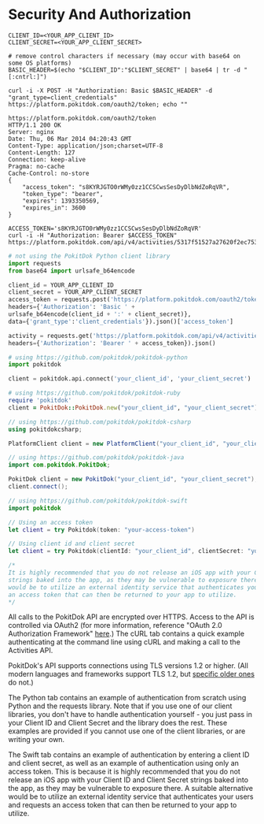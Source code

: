 # Security And Authorization

```shell
CLIENT_ID=<YOUR_APP_CLIENT_ID>
CLIENT_SECRET=<YOUR_APP_CLIENT_SECRET>

# remove control characters if necessary (may occur with base64 on some OS platforms)
BASIC_HEADER=$(echo "$CLIENT_ID":"$CLIENT_SECRET" | base64 | tr -d "[:cntrl:]")

curl -i -X POST -H "Authorization: Basic $BASIC_HEADER" -d "grant_type=client_credentials" https://platform.pokitdok.com/oauth2/token; echo ""

https://platform.pokitdok.com/oauth2/token
HTTP/1.1 200 OK
Server: nginx
Date: Thu, 06 Mar 2014 04:20:43 GMT
Content-Type: application/json;charset=UTF-8
Content-Length: 127
Connection: keep-alive
Pragma: no-cache
Cache-Control: no-store
{
    "access_token": "s8KYRJGTO0rWMy0zz1CCSCwsSesDyDlbNdZoRqVR",
    "token_type": "bearer",
    "expires": 1393350569,
    "expires_in": 3600
}

ACCESS_TOKEN='s8KYRJGTO0rWMy0zz1CCSCwsSesDyDlbNdZoRqVR'
curl -i -H "Authorization: Bearer $ACCESS_TOKEN"
https://platform.pokitdok.com/api/v4/activities/5317f51527a27620f2ec7533
```

```python
# not using the PokitDok Python client library
import requests
from base64 import urlsafe_b64encode

client_id = YOUR_APP_CLIENT_ID
client_secret = YOUR_APP_CLIENT_SECRET
access_token = requests.post('https://platform.pokitdok.com/oauth2/token',
headers={'Authorization': 'Basic ' +
urlsafe_b64encode(client_id + ':' + client_secret)},
data={'grant_type':'client_credentials'}).json()['access_token']

activity = requests.get('https://platform.pokitdok.com/api/v4/activities/53187d2027a27620f2ec7537',
headers={'Authorization': 'Bearer ' + access_token}).json()
```

```python
# using https://github.com/pokitdok/pokitdok-python
import pokitdok

client = pokitdok.api.connect('your_client_id', 'your_client_secret')
```

```ruby
# using https://github.com/pokitdok/pokitdok-ruby
require 'pokitdok'
client = PokitDok::PokitDok.new("your_client_id", "your_client_secret")
```

```csharp
// using https://github.com/pokitdok/pokitdok-csharp
using pokitdokcsharp;

PlatformClient client = new PlatformClient("your_client_id", "your_client_secret");
```

```java
// using https://github.com/pokitdok/pokitdok-java
import com.pokitdok.PokitDok;

PokitDok client = new PokitDok("your_client_id", "your_client_secret");
client.connect();
```

```swift
// using https://github.com/pokitdok/pokitdok-swift
import pokitdok

// Using an access token
let client = try Pokitdok(token: "your-access-token")

// Using client id and client secret
let client = try Pokitdok(clientId: "your_client_id", clientSecret: "your_client_secret")

/*
It is highly recommended that you do not release an iOS app with your Client ID and Client Secret
strings baked into the app, as they may be vulnerable to exposure there. A suitable alternative
would be to utilize an external identity service that authenticates your users and requests
an access token that can then be returned to your app to utilize.
*/
```


All calls to the PokitDok API are encrypted over HTTPS. Access to the API is
controlled via OAuth2 (for more information, reference "OAuth 2.0 Authorization
Framework" [here](http://tools.ietf.org/html/rfc6749).) The cURL tab contains a quick example
authenticating at the command line using cURL and making a call to the Activities API.

PokitDok's API supports connections using TLS versions 1.2 or higher. (All modern languages
and frameworks support TLS 1.2, but
[specific older ones](https://fullmetalhealth.com/ssl-upgrade-notice/) do not.)

The Python tab contains an example of authentication from scratch using Python
and the requests library. Note that if you use one of our client libraries,
you don't have to handle authentication yourself - you just pass in your Client
ID and Client Secret and the library does the rest. These examples are provided
if you cannot use one of the client libraries, or are writing your own.

The Swift tab contains an example of authentication by entering a client ID and client secret,
as well as an example of authentication using only an access token. This is because it is highly
recommended that you do not release an iOS app with your Client ID and Client Secret
strings baked into the app, as they may be vulnerable to exposure there. A suitable alternative
would be to utilize an external identity service that authenticates your users and requests
an access token that can then be returned to your app to utilize.
